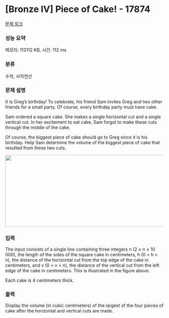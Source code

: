 # [Bronze IV] Piece of Cake! - 17874 

[문제 링크](https://www.acmicpc.net/problem/17874) 

### 성능 요약

메모리: 113112 KB, 시간: 112 ms

### 분류

수학, 사칙연산

### 문제 설명

<p>It is Greg’s birthday! To celebrate, his friend Sam invites Greg and two other friends for a small party. Of course, every birthday party must have cake.</p>

<p>Sam ordered a square cake. She makes a single horizontal cut and a single vertical cut. In her excitement to eat cake, Sam forgot to make these cuts through the middle of the cake.</p>

<p>Of course, the biggest piece of cake should go to Greg since it is his birthday. Help Sam determine the volume of the biggest piece of cake that resulted from these two cuts.</p>

<p style="text-align: center;"><img alt="" src="https://upload.acmicpc.net/297a3b9b-71c1-4ef4-9f92-32bfa3dfa702/-/preview/" style="width: 518px; height: 229px;"></p>

### 입력 

 <p>The input consists of a single line containing three integers n (2 ≤ n ≤ 10 000), the length of the sides of the square cake in centimeters, h (0 < h < n), the distance of the horizontal cut from the top edge of the cake in centimeters, and v (0 < v < n), the distance of the vertical cut from the left edge of the cake in centimeters. This is illustrated in the figure above.</p>

<p>Each cake is 4 centimeters thick.</p>

### 출력 

 <p>Display the volume (in cubic centimeters) of the largest of the four pieces of cake after the horizontal and vertical cuts are made.</p>

